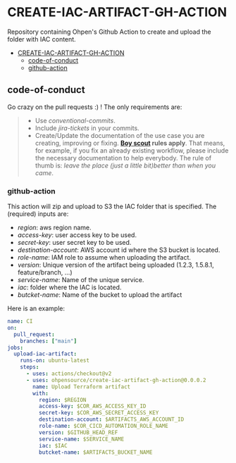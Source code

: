 # CREATE-IAC-ARTIFACT-GH-ACTION

Repository containing Ohpen's Github Action to create and upload the folder with IAC content.

- [CREATE-IAC-ARTIFACT-GH-ACTION](#TERRAFORM-APPLY-GH-ACTION)
  - [code-of-conduct](#code-of-conduct)
  - [github-action](#github-action)

## code-of-conduct

Go crazy on the pull requests :) ! The only requirements are:

> - Use _conventional-commits_.
> - Include _jira-tickets_ in your commits.
> - Create/Update the documentation of the use case you are creating, improving or fixing. **[Boy scout](https://biratkirat.medium.com/step-8-the-boy-scout-rule-robert-c-martin-uncle-bob-9ac839778385) rules apply**. That means, for example, if you fix an already existing workflow, please include the necessary documentation to help everybody. The rule of thumb is: _leave the place (just a little bit)better than when you came_.

### github-action

This action will zip and upload to S3 the IAC folder that is specified. The (required) inputs are:

- _region_: aws region name.
- _access-key_: user access key to be used.
- _secret-key_: user secret key to be used.
- _destination-account_: AWS account id where the S3 bucket is located.
- _role-name_: IAM role to assume when uploading the artifact.
- _version_: Unique version of the artifact being uploaded (1.2.3, 1.5.8.1, feature/branch, ...)
- _service-name_: Name of the unique service.
- _iac_: folder where the IAC is located.
- _butcket-name_: Name of the bucket to upload the artifact

Here is an example:

```yaml
name: CI
on:
  pull_request:
    branches: ["main"]
jobs:
  upload-iac-artifact:
    runs-on: ubuntu-latest
    steps:
      - uses: actions/checkout@v2
      - uses: ohpensource/create-iac-artifact-gh-action@0.0.0.2
        name: Upload Terraform artifact
        with:
          region: $REGION
          access-key: $COR_AWS_ACCESS_KEY_ID
          secret-key: $COR_AWS_SECRET_ACCESS_KEY
          destination-account: $ARTIFACTS_AWS_ACCOUNT_ID
          role-name: $COR_CICD_AUTOMATION_ROLE_NAME
          version: $GITHUB_HEAD_REF
          service-name: $SERVICE_NAME
          iac: $IAC
          butcket-name: $ARTIFACTS_BUCKET_NAME
```
